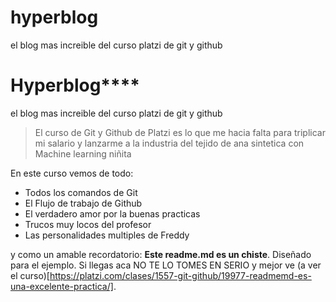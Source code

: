 # hyperblog
el blog mas increible del curso platzi de git y github
# Hyperblog****
el blog mas increible del curso platzi de git y github
> El curso de Git y Github de Platzi es lo que me hacia falta para triplicar mi salario y lanzarme a la industria del tejido de ana sintetica con Machine learning
>niñita

En este curso vemos de todo:
* Todos los comandos de Git 
* El Flujo de trabajo de Github
* El verdadero amor por la buenas practicas
* Trucos muy locos del profesor 
* Las personalidades multiples de Freddy

y como un amable recordatorio: **Este readme.md es un chiste**. Diseñado para el ejemplo. Si llegas aca NO TE LO TOMES EN SERIO y mejor ve (a ver el curso)[https://platzi.com/clases/1557-git-github/19977-readmemd-es-una-excelente-practica/].
